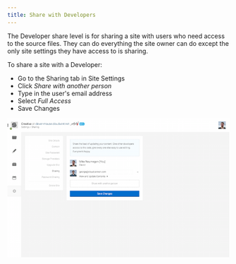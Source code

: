 ```yaml
---
title: Share with Developers
---
```

The Developer share level is for sharing a site with users who need access to the source files. They can do everything the site owner can do except the only site settings they have access to is sharing.

To share a site with a Developer:

* Go to the Sharing tab in Site Settings
* Click *Share with another person*
* Type in the user's email address
* Select *Full Access*
* Save Changes

<img alt="Share with developer" src="/img/sharing/1.png" class="screenshot">
